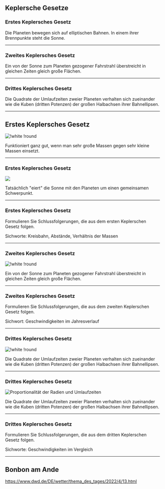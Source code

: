 ## Keplersche Gesetze

### Erstes Keplersches Gesetz

Die Planeten bewegen sich auf elliptischen Bahnen. In einem ihrer Brennpunkte steht die Sonne.

---

### Zweites Keplersches Gesetz

Ein von der Sonne zum Planeten gezogener Fahrstrahl überstreicht in gleichen Zeiten gleich große Flächen.

---

### Drittes Keplersches Gesetz

Die Quadrate der Umlaufzeiten zweier Planeten verhalten sich zueinander wie die Kuben (dritten Potenzen) der großen Halbachsen ihrer Bahnellipsen.

---

## Erstes Keplersches Gesetz

![!white !round](https://upload.wikimedia.org/wikipedia/commons/9/98/Kepler_laws_diagram.svg)

Funktioniert ganz gut, wenn man sehr große Massen gegen sehr kleine Massen einsetzt.

---

### Erstes Keplersches Gesetz

![](https://upload.wikimedia.org/wikipedia/commons/5/59/Orbit3.gif)

Tatsächlich "eiert" die Sonne mit den Planeten um einen gemeinsamen Schwerpunkt.

---

### Erstes Keplersches Gesetz

Formulieren Sie Schlussfolgerungen, die aus dem ersten Keplerschen Gesetz folgen.

Sichworte: Kreisbahn, Abstände, Verhältnis der Massen

---

### Zweites Keplersches Gesetz

![!white !round](https://upload.wikimedia.org/wikipedia/commons/9/98/Kepler_laws_diagram.svg)

Ein von der Sonne zum Planeten gezogener Fahrstrahl überstreicht in gleichen Zeiten gleich große Flächen.

---

### Zweites Keplersches Gesetz

Formulieren Sie Schlussfolgerungen, die aus dem zweiten Keplerschen Gesetz folgen.

Sichwort: Geschwindigkeiten im Jahresverlauf

---

### Drittes Keplersches Gesetz

![!white !round](https://upload.wikimedia.org/wikipedia/commons/9/98/Kepler_laws_diagram.svg)

Die Quadrate der Umlaufzeiten zweier Planeten verhalten sich zueinander wie die Kuben (dritten Potenzen) der großen Halbachsen ihrer Bahnellipsen.

---

### Drittes Keplersches Gesetz

![Proportionalität der Radien und Umlaufzeiten](https://upload.wikimedia.org/wikipedia/commons/thumb/c/c4/SolarSystem_Radii_and_Period_%28math%29.svg/800px-SolarSystem_Radii_and_Period_%28math%29.svg.png)

Die Quadrate der Umlaufzeiten zweier Planeten verhalten sich zueinander wie die Kuben (dritten Potenzen) der großen Halbachsen ihrer Bahnellipsen.


---

### Drittes Keplersches Gesetz


Formulieren Sie Schlussfolgerungen, die aus dem dritten Keplerschen Gesetz folgen.

Sichworte: Geschwindigkeiten im Vergleich

---

## Bonbon am Ande

https://www.dwd.de/DE/wetter/thema_des_tages/2022/4/13.html
